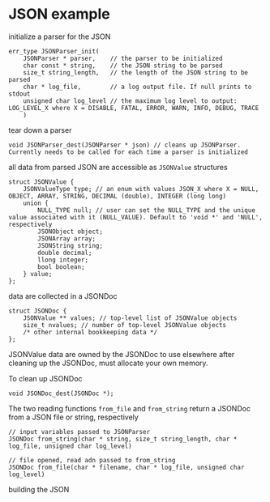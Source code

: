 # JSON example

initialize a parser for the JSON
```
err_type JSONParser_init(
    JSONParser * parser,    // the parser to be initialized
    char const * string,    // the JSON string to be parsed
    size_t string_length,   // the length of the JSON string to be parsed
    char * log_file,        // a log output file. If null prints to stdout
    unsigned char log_level // the maximum log level to output: LOG_LEVEL_X where X = DISABLE, FATAL, ERROR, WARN, INFO, DEBUG, TRACE
    )
```

tear down a parser
```
void JSONParser_dest(JSONParser * json) // cleans up JSONParser. Currently needs to be called for each time a parser is initialized
```

all data from parsed JSON are accessible as `JSONValue` structures
```
struct JSONValue {
    JSONValueType type; // an enum with values JSON_X where X = NULL, OBJECT, ARRAY, STRING, DECIMAL (double), INTEGER (long long)
    union {
        NULL_TYPE null; // user can set the NULL_TYPE and the unique value associated with it (NULL_VALUE). Default to 'void *' and 'NULL', respectively
        JSONObject object;
        JSONArray array;
        JSONString string;
        double decimal;
        llong integer;
        bool boolean;
    } value;
};
```

data are collected in a JSONDoc
```
struct JSONDoc {
    JSONValue ** values; // top-level list of JSONValue objects
    size_t nvalues; // number of top-level JSONValue objects
    /* other internal bookkeeping data */
};
```
JSONValue data are owned by the JSONDoc to use elsewhere after cleaning up the JSONDoc, must allocate your own memory.

To clean up JSONDoc
```
void JSONDoc_dest(JSONDoc *);
```

The two reading functions `from_file` and `from_string` return a JSONDoc from a JSON file or string, respectively
```
// input variables passed to JSONParser
JSONDoc from_string(char * string, size_t string_length, char * log_file, unsigned char log_level)

// file opened, read adn passed to from_string
JSONDoc from_file(char * filename, char * log_file, unsigned char log_level)
```

building the JSON